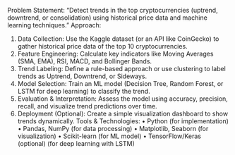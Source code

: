 Problem Statement:
“Detect trends in the top cryptocurrencies (uptrend, downtrend, or consolidation) using historical price data and machine learning techniques.”
Approach:
1.	Data Collection: Use the Kaggle dataset (or an API like CoinGecko) to gather historical price data of the top 10 cryptocurrencies.
2.	Feature Engineering: Calculate key indicators like Moving Averages (SMA, EMA), RSI, MACD, and Bollinger Bands.
3.	Trend Labeling: Define a rule-based approach or use clustering to label trends as Uptrend, Downtrend, or Sideways.
4.	Model Selection: Train an ML model (Decision Tree, Random Forest, or LSTM for deep learning) to classify the trend.
5.	Evaluation & Interpretation: Assess the model using accuracy, precision, recall, and visualize trend predictions over time.
6.	Deployment (Optional): Create a simple visualization dashboard to show trends dynamically.
Tools & Technologies:
•	Python (for implementation)
•	Pandas, NumPy (for data processing)
•	Matplotlib, Seaborn (for visualization)
•	Scikit-learn (for ML model)
•	TensorFlow/Keras (optional) (for deep learning with LSTM)
